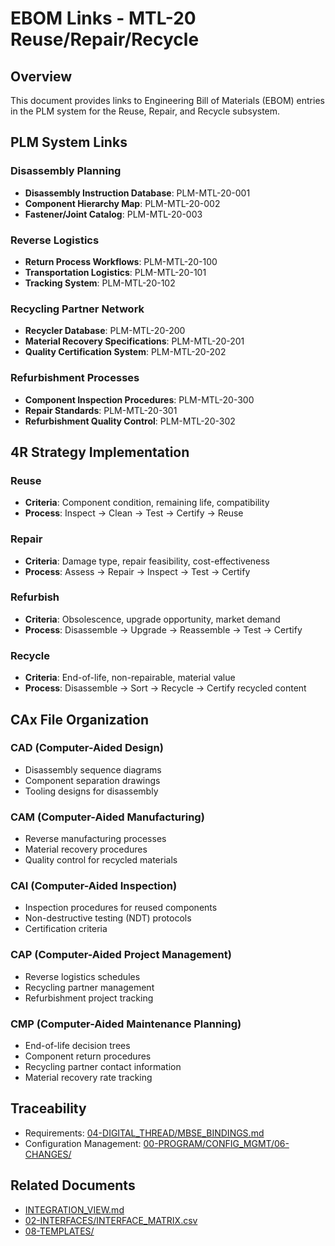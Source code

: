 # EBOM Links - MTL-20 Reuse/Repair/Recycle

## Overview

This document provides links to Engineering Bill of Materials (EBOM) entries in the PLM system for the Reuse, Repair, and Recycle subsystem.

## PLM System Links

### Disassembly Planning
- **Disassembly Instruction Database**: PLM-MTL-20-001
- **Component Hierarchy Map**: PLM-MTL-20-002
- **Fastener/Joint Catalog**: PLM-MTL-20-003

### Reverse Logistics
- **Return Process Workflows**: PLM-MTL-20-100
- **Transportation Logistics**: PLM-MTL-20-101
- **Tracking System**: PLM-MTL-20-102

### Recycling Partner Network
- **Recycler Database**: PLM-MTL-20-200
- **Material Recovery Specifications**: PLM-MTL-20-201
- **Quality Certification System**: PLM-MTL-20-202

### Refurbishment Processes
- **Component Inspection Procedures**: PLM-MTL-20-300
- **Repair Standards**: PLM-MTL-20-301
- **Refurbishment Quality Control**: PLM-MTL-20-302

## 4R Strategy Implementation

### Reuse
- **Criteria**: Component condition, remaining life, compatibility
- **Process**: Inspect → Clean → Test → Certify → Reuse

### Repair
- **Criteria**: Damage type, repair feasibility, cost-effectiveness
- **Process**: Assess → Repair → Inspect → Test → Certify

### Refurbish
- **Criteria**: Obsolescence, upgrade opportunity, market demand
- **Process**: Disassemble → Upgrade → Reassemble → Test → Certify

### Recycle
- **Criteria**: End-of-life, non-repairable, material value
- **Process**: Disassemble → Sort → Recycle → Certify recycled content

## CAx File Organization

### CAD (Computer-Aided Design)
- Disassembly sequence diagrams
- Component separation drawings
- Tooling designs for disassembly

### CAM (Computer-Aided Manufacturing)
- Reverse manufacturing processes
- Material recovery procedures
- Quality control for recycled materials

### CAI (Computer-Aided Inspection)
- Inspection procedures for reused components
- Non-destructive testing (NDT) protocols
- Certification criteria

### CAP (Computer-Aided Project Management)
- Reverse logistics schedules
- Recycling partner management
- Refurbishment project tracking

### CMP (Computer-Aided Maintenance Planning)
- End-of-life decision trees
- Component return procedures
- Recycling partner contact information
- Material recovery rate tracking

## Traceability

- Requirements: [04-DIGITAL_THREAD/MBSE_BINDINGS.md](../../../../04-DIGITAL_THREAD/MBSE_BINDINGS.md)
- Configuration Management: [00-PROGRAM/CONFIG_MGMT/06-CHANGES/](../../../../../../00-PROGRAM/CONFIG_MGMT/06-CHANGES/)

## Related Documents

- [INTEGRATION_VIEW.md](../../INTEGRATION_VIEW.md)
- [02-INTERFACES/INTERFACE_MATRIX.csv](../../../../02-INTERFACES/INTERFACE_MATRIX.csv)
- [08-TEMPLATES/](../../../../08-TEMPLATES/)
